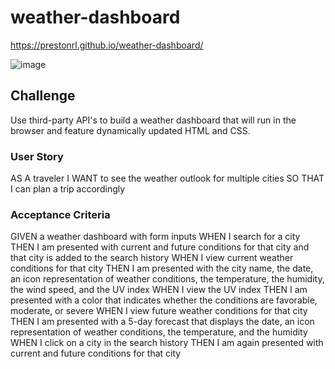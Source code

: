 # weather-dashboard

https://prestonrl.github.io/weather-dashboard/

![image](https://user-images.githubusercontent.com/70044796/102027952-cc630f00-3d64-11eb-8bb9-032bffbd7ff2.png)

## Challenge
Use third-party API's to build a weather dashboard that will run in the browser and feature dynamically updated HTML and CSS.

### User Story
AS A traveler
I WANT to see the weather outlook for multiple cities
SO THAT I can plan a trip accordingly

### Acceptance Criteria

GIVEN a weather dashboard with form inputs
WHEN I search for a city
THEN I am presented with current and future conditions for that city and that city is added to the search history
WHEN I view current weather conditions for that city
THEN I am presented with the city name, the date, an icon representation of weather conditions, the temperature, the humidity, the wind speed, and the UV index
WHEN I view the UV index
THEN I am presented with a color that indicates whether the conditions are favorable, moderate, or severe
WHEN I view future weather conditions for that city
THEN I am presented with a 5-day forecast that displays the date, an icon representation of weather conditions, the temperature, and the humidity
WHEN I click on a city in the search history
THEN I am again presented with current and future conditions for that city